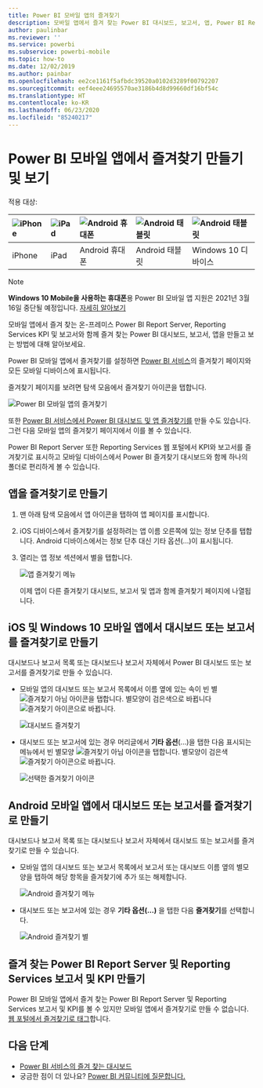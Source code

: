 ```yaml
---
title: Power BI 모바일 앱의 즐겨찾기
description: 모바일 앱에서 즐겨 찾는 Power BI 대시보드, 보고서, 앱, Power BI Report Server, Reporting Services 보고서 및 KPI를 만들고 보는 방법에 대해 알아보세요.
author: paulinbar
ms.reviewer: ''
ms.service: powerbi
ms.subservice: powerbi-mobile
ms.topic: how-to
ms.date: 12/02/2019
ms.author: painbar
ms.openlocfilehash: ee2ce1161f5afbdc39520a0102d3289f00792207
ms.sourcegitcommit: eef4eee24695570ae3186b4d8d99660df16bf54c
ms.translationtype: HT
ms.contentlocale: ko-KR
ms.lasthandoff: 06/23/2020
ms.locfileid: "85240217"
---
```

# <a name="make-and-view-favorites-in-the-power-bi-mobile-apps"></a>Power BI 모바일 앱에서 즐겨찾기 만들기 및 보기
적용 대상:

| ![iPhone](./media/mobile-apps-favorites/iphone-logo-50-px.png) | ![iPad](./media/mobile-apps-favorites/ipad-logo-50-px.png) | ![Android 휴대폰](./media/mobile-apps-favorites/android-phone-logo-50-px.png) | ![Android 태블릿](./media/mobile-apps-favorites/android-tablet-logo-50-px.png) | ![Android 태블릿](./media/mobile-apps-favorites/win-10-logo-50-px.png) |
|:--- |:--- |:--- |:--- |:--- |
| iPhone |iPad |Android 휴대폰 |Android 태블릿 |Windows 10 디바이스 |

>[!NOTE]
>**Windows 10 Mobile을 사용하는 휴대폰**용 Power BI 모바일 앱 지원은 2021년 3월 16일 중단될 예정입니다. [자세히 알아보기](https://go.microsoft.com/fwlink/?linkid=2121400)

모바일 앱에서 즐겨 찾는 온-프레미스 Power BI Report Server, Reporting Services KPI 및 보고서와 함께 즐겨 찾는 Power BI 대시보드, 보고서, 앱을 만들고 보는 방법에 대해 알아보세요.

Power BI 모바일 앱에서 즐겨찾기를 설정하면 [Power BI 서비스](https://powerbi.com)의 즐겨찾기 페이지와 모든 모바일 디바이스에 표시됩니다.

즐겨찾기 페이지를 보려면 탐색 모음에서 즐겨찾기 아이콘을 탭합니다.

![Power BI 모바일 앱의 즐겨찾기](./media/mobile-apps-favorites/power-bi-android-favorites-reports.png)


또한 [Power BI 서비스에서 Power BI 대시보드 및 앱 즐겨찾기를](../end-user-favorite.md) 만들 수도 있습니다. 그런 다음 모바일 앱의 즐겨찾기 페이지에서 이를 볼 수 있습니다.

Power BI Report Server 또한 Reporting Services 웹 포털에서 KPI와 보고서를 즐겨찾기로 표시하고 모바일 디바이스에서 Power BI 즐겨찾기 대시보드와 함께 하나의 폴더로 편리하게 볼 수 있습니다.

## <a name="make-an-app-a-favorite"></a>앱을 즐겨찾기로 만들기
1. 맨 아래 탐색 모음에서 앱 아이콘을 탭하여 앱 페이지를 표시합니다.

2. iOS 디바이스에서 즐겨찾기를 설정하려는 앱 이름 오른쪽에 있는 정보 단추를 탭합니다. Android 디바이스에서는 정보 단추 대신 기타 옵션(...)이 표시됩니다. 

3. 열리는 앱 정보 섹션에서 별을 탭합니다.
   
    ![앱 즐겨찾기 메뉴](./media/mobile-apps-favorites/power-bi-android-favorite-app-ellipsis.png)
   
    이제 앱이 다른 즐겨찾기 대시보드, 보고서 및 앱과 함께 즐겨찾기 페이지에 나열됩니다.
   
## <a name="make-a-dashboard-or-report-a-favorite-in-the-ios-and-windows-10-mobile-apps"></a>iOS 및 Windows 10 모바일 앱에서 대시보드 또는 보고서를 즐겨찾기로 만들기
대시보드나 보고서 목록 또는 대시보드나 보고서 자체에서 Power BI 대시보드 또는 보고서를 즐겨찾기로 만들 수 있습니다.

* 모바일 앱의 대시보드 또는 보고서 목록에서 이름 옆에 있는 속이 빈 별 ![즐겨찾기 아님 아이콘을 탭합니다](./././media/mobile-apps-favorites/power-bi-mobile-not-favorite-icon.png). 별모양이 검은색으로 바뀝니다 ![즐겨찾기 아이콘으로 바뀝니다](./././media/mobile-apps-favorites/power-bi-mobile-favorite-selected-black.png).
  
    ![대시보드 즐겨찾기](./media/mobile-apps-favorites/power-bi-mobile-make-dashboard-favorite.png)
* 대시보드 또는 보고서에 있는 경우 머리글에서 **기타 옵션**(...)을 탭한 다음 표시되는 메뉴에서 빈 별모양 ![즐겨찾기 아님 아이콘](./././media/mobile-apps-favorites/power-bi-mobile-not-favorite-icon.png)을 탭합니다. 별모양이 검은색 ![즐겨찾기 아이콘](./././media/mobile-apps-favorites/power-bi-mobile-favorite-selected-black.png)으로 바뀝니다.
  
    ![선택한 즐겨찾기 아이콘](./media/mobile-apps-favorites/power-bi-mobile-favorite-selected.png)

## <a name="make-a-dashboard-or-report-a-favorite-in-the-android-mobile-apps"></a>Android 모바일 앱에서 대시보드 또는 보고서를 즐겨찾기로 만들기
대시보드나 보고서 목록 또는 대시보드나 보고서 자체에서 대시보드 또는 보고서를 즐겨찾기로 만들 수 있습니다.

* 모바일 앱의 대시보드 또는 보고서 목록에서 보고서 또는 대시보드 이름 옆의 별모양을 탭하여 해당 항목을 즐겨찾기에 추가 또는 해제합니다.
  
    ![Android 즐겨찾기 메뉴](./media/mobile-apps-favorites/power-bi-android-make-favorite.png)

* 대시보드 또는 보고서에 있는 경우 **기타 옵션(...)** 을 탭한 다음 **즐겨찾기**를 선택합니다.
  
    ![Android 즐겨찾기 별](./media/mobile-apps-favorites/power-bi-android-favorite-in-dashboard.png)

## <a name="make-favorite-power-bi-report-server-and-reporting-services-reports-and-kpis"></a>즐겨 찾는 Power BI Report Server 및 Reporting Services 보고서 및 KPI 만들기
Power BI 모바일 앱에서 즐겨 찾는 Power BI Report Server 및 Reporting Services 보고서 및 KPI를 볼 수 있지만 모바일 앱에서 즐겨찾기로 만들 수 없습니다. [웹 포털에서 즐겨찾기로 태그](../../report-server/tutorial-explore-report-server-web-portal.md#tag-your-favorites)합니다. 

## <a name="next-steps"></a>다음 단계
* [Power BI 서비스의 즐겨 찾는 대시보드](../end-user-favorite.md) 
* 궁금한 점이 더 있나요? [Power BI 커뮤니티에 질문합니다.](https://community.powerbi.com/)

